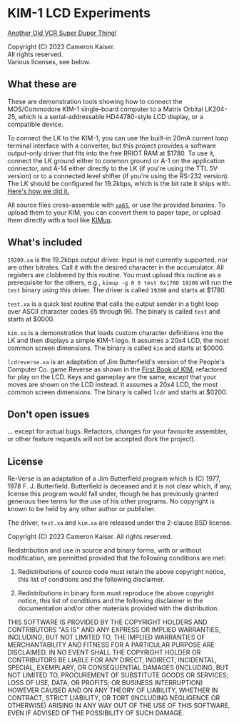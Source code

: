 # KIM-1 LCD Experiments

[Another Old VCR Super Duper Thing!](https://oldvcr.blogspot.com/2023/10/what-kim-1-really-needs-is-lcd-screen.html)

Copyright (C) 2023 Cameron Kaiser.  
All rights reserved.  
Various licenses, see below.

## What these are

These are demonstration tools showing how to connect the MOS/Commodore KIM-1
single-board computer to a Matrix Orbital LK204-25, which is a
serial-addressable HD44780-style LCD display, or a compatible device.

To connect the LK to the KIM-1, you can use the built-in 20mA current loop
terminal interface with a converter, but this project provides a software
output-only driver that fits into the free RRIOT RAM at $1780. To use it,
connect the LK ground either to common ground or A-1 on the application
connector, and A-14 either directly to the LK (if you're using the TTL 5V
version) or to a connected level shifter (if you're using the RS-232 version).
The LK should be configured for 19.2kbps, which is the bit rate it ships with.
[Here's how we did it.](https://oldvcr.blogspot.com/2023/10/what-kim-1-really-needs-is-lcd-screen.html)

All source files cross-assemble with [`xa65`](http://www.floodgap.com/retrotech/xa/), or use the provided binaries.
To upload them to your KIM, you can convert them to paper tape, or upload
them directly with a tool like [KIMup](https://github.com/classilla/kimup/).

## What's included

`19200.xa` is the 19.2kbps output driver. Input is not currently supported,
nor are other bitrates. Call it with the desired character in the accumulator.
All registers are clobbered by this routine. You must upload this routine as a
prerequisite for the others, e.g., `kimup -g 0 0 test 0x1780 19200` will run the
`test` binary using this driver. The driver is called `19200` and starts at
$1780.

`test.xa` is a quick test routine that calls the output sender in a tight
loop over ASCII character codes 65 through 96. The binary is called `test`
and starts at $0000.

`kim.xa` is a demonstration that loads custom character definitions into the
LK and then displays a simple KIM-1 logo. It assumes a 20x4 LCD, the most
common screen dimensions. The binary is called `kim` and starts at $0000.

`lcdreverse.xa` is an adaptation of Jim Butterfield's version of the People's
Computer Co. game Reverse as shown in the [First Book of KIM](https://archive.org/details/The_First_Book_of_KIM/page/n101/mode/2up?view=theater),
refactored for play on the LCD. Keys and gameplay are the same, except that
your moves are shown on the LCD instead. It assumes a 20x4 LCD, the most
common screen dimensions. The binary is called `lcdr` and starts at $0200.

## Don't open issues

... except for actual bugs. Refactors, changes for your favourite assembler,
or other feature requests will not be accepted (fork the project).

## License

Re-Verse is an adaptation of a Jim Butterfield program which is (C) 1977,
1978 F. J. Butterfield. Butterfield is deceased and it is not clear which,
if any, license this program would fall under, though he has previously
granted generous free terms for the use of his other programs. No copyright
is known to be held by any other author or publisher.

The driver, `test.xa` and `kim.xa` are released under the 2-clause BSD license.

Copyright (C) 2023 Cameron Kaiser. All rights reserved.

Redistribution and use in source and binary forms, with or without modification, are permitted provided that the following conditions are met:

1. Redistributions of source code must retain the above copyright notice, this list of conditions and the following disclaimer.

2. Redistributions in binary form must reproduce the above copyright notice, this list of conditions and the following disclaimer in the documentation and/or other materials provided with the distribution.

THIS SOFTWARE IS PROVIDED BY THE COPYRIGHT HOLDERS AND CONTRIBUTORS "AS IS" AND ANY EXPRESS OR IMPLIED WARRANTIES, INCLUDING, BUT NOT LIMITED TO, THE IMPLIED WARRANTIES OF MERCHANTABILITY AND FITNESS FOR A PARTICULAR PURPOSE ARE DISCLAIMED. IN NO EVENT SHALL THE COPYRIGHT HOLDER OR CONTRIBUTORS BE LIABLE FOR ANY DIRECT, INDIRECT, INCIDENTAL, SPECIAL, EXEMPLARY, OR CONSEQUENTIAL DAMAGES (INCLUDING, BUT NOT LIMITED TO, PROCUREMENT OF SUBSTITUTE GOODS OR SERVICES; LOSS OF USE, DATA, OR PROFITS; OR BUSINESS INTERRUPTION) HOWEVER CAUSED AND ON ANY THEORY OF LIABILITY, WHETHER IN CONTRACT, STRICT LIABILITY, OR TORT (INCLUDING NEGLIGENCE OR OTHERWISE) ARISING IN ANY WAY OUT OF THE USE OF THIS SOFTWARE, EVEN IF ADVISED OF THE POSSIBILITY OF SUCH DAMAGE.



